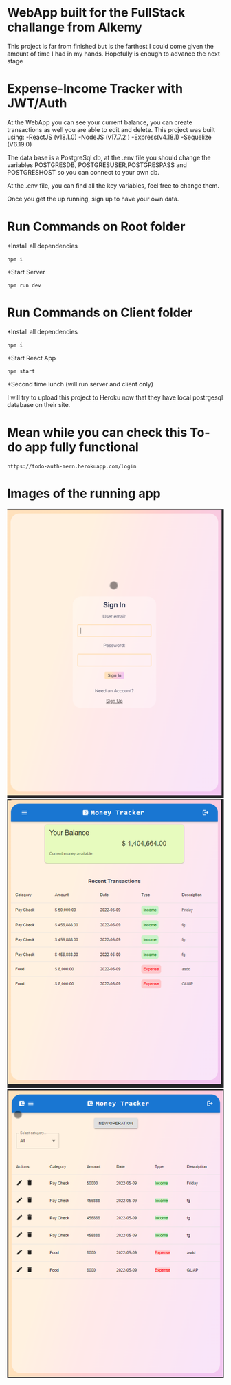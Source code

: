 # WebApp built for the FullStack challange from Alkemy
   This project is far from finished but is the farthest I could come given the amount of time I had in my hands.
   Hopefully is enough to advance the next stage


# Expense-Income Tracker with JWT/Auth 
   At the WebApp you can see your current balance, you can create transactions as well you are able to edit and delete. 
   This project was built using: -ReactJS (v18.1.0) -NodeJS (v17.7.2 ) -Express(v4.18.1) -Sequelize (V6.19.0)
   
   The data base is a PostgreSql db, at the .env file you should change the variables POSTGRESDB, POSTGRESUSER,POSTGRESPASS and POSTGRESHOST so you can connect to your own db.   
   
   At
 the .env file, you can find all the key variables, feel free to change them. 


Once you get the up running, sign up to have your own data.

# Run Commands on Root folder

*Install all dependencies

    npm i

*Start Server

    npm run dev

# Run Commands on Client folder

*Install all dependencies

    npm i

*Start React App

    npm start


*Second time lunch (will run server and client only)

I will try to upload this project to Heroku now that they have local postrgesql database on their site.  


# Mean while you can check this To-do app fully functional

    https://todo-auth-mern.herokuapp.com/login


# Images of the running app


<img src="login.png">

<img src="home.png">

<img src="operations.png">
